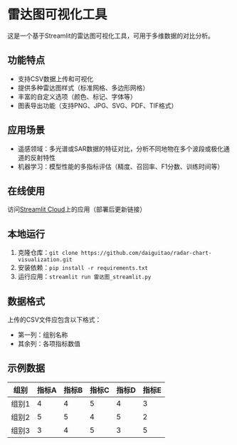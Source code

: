 # 雷达图可视化工具

这是一个基于Streamlit的雷达图可视化工具，可用于多维数据的对比分析。

## 功能特点

- 支持CSV数据上传和可视化
- 提供多种雷达图样式（标准网格、多边形网格）
- 丰富的自定义选项（颜色、标记、字体等）
- 图表导出功能（支持PNG、JPG、SVG、PDF、TIF格式）

## 应用场景

- 遥感领域：多光谱或SAR数据的特征对比，分析不同地物在多个波段或极化通道的反射特性
- 机器学习：模型性能的多指标评估（精度、召回率、F1分数、训练时间等）

## 在线使用

访问[Streamlit Cloud](https://share.streamlit.io/)上的应用（部署后更新链接）

## 本地运行

1. 克隆仓库：`git clone https://github.com/daiguitao/radar-chart-visualization.git`
2. 安装依赖：`pip install -r requirements.txt`
3. 运行应用：`streamlit run 雷达图_streamlit.py`

## 数据格式

上传的CSV文件应包含以下格式：
- 第一列：组别名称
- 其余列：各项指标数值

## 示例数据

| 组别 | 指标A | 指标B | 指标C | 指标D | 指标E |
|------|-------|-------|-------|-------|-------|
| 组别1 | 4 | 4 | 5 | 4 | 3 |
| 组别2 | 5 | 5 | 4 | 5 | 2 |
| 组别3 | 3 | 4 | 5 | 3 | 5 |
